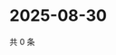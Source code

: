 # 2025-08-30

共 0 条

<!-- BEGIN ZHIHUVIDEO -->
<!-- 最后更新时间 Sat Aug 30 2025 03:08:37 GMT+0800 (China Standard Time) -->

<!-- END ZHIHUVIDEO -->
